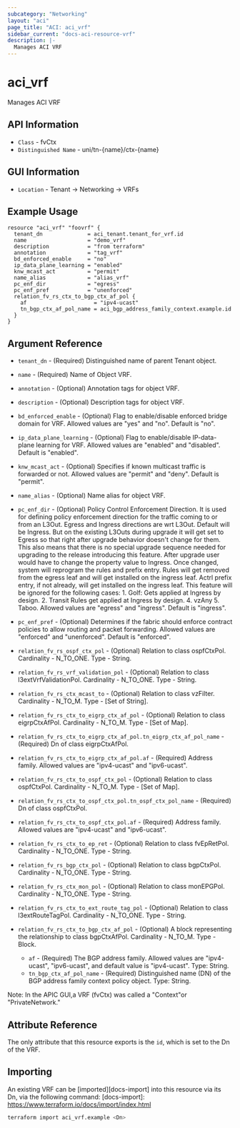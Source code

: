 ```yaml
---
subcategory: "Networking"
layout: "aci"
page_title: "ACI: aci_vrf"
sidebar_current: "docs-aci-resource-vrf"
description: |-
  Manages ACI VRF
---
```


# aci_vrf

Manages ACI VRF

## API Information ##

* `Class` - fvCtx
* `Distinguished Name` - uni/tn-{name}/ctx-{name}

## GUI Information ##

* `Location` - Tenant -> Networking -> VRFs

## Example Usage ##

```hcl
resource "aci_vrf" "foovrf" {
  tenant_dn              = aci_tenant.tenant_for_vrf.id
  name                   = "demo_vrf"
  description            = "from terraform"
  annotation             = "tag_vrf"
  bd_enforced_enable     = "no"
  ip_data_plane_learning = "enabled"
  knw_mcast_act          = "permit"
  name_alias             = "alias_vrf"
  pc_enf_dir             = "egress"
  pc_enf_pref            = "unenforced"
  relation_fv_rs_ctx_to_bgp_ctx_af_pol {
    af                     = "ipv4-ucast"
    tn_bgp_ctx_af_pol_name = aci_bgp_address_family_context.example.id
  }
}
```

## Argument Reference

- `tenant_dn` - (Required) Distinguished name of parent Tenant object.
- `name` - (Required) Name of Object VRF.
- `annotation` - (Optional) Annotation tags for object VRF.
- `description` - (Optional) Description tags for object VRF.
- `bd_enforced_enable` - (Optional) Flag to enable/disable enforced bridge domain for VRF. Allowed values are "yes" and "no". Default is "no".
- `ip_data_plane_learning` - (Optional) Flag to enable/disable IP-data-plane learning for VRF. Allowed values are "enabled" and "disabled". Default is "enabled".
- `knw_mcast_act` - (Optional) Specifies if known multicast traffic is forwarded or not. Allowed values are "permit" and "deny". Default is "permit".
- `name_alias` - (Optional) Name alias for object VRF.
- `pc_enf_dir` - (Optional) Policy Control Enforcement Direction. It is used for defining policy enforcement direction for the traffic coming to or from an L3Out. Egress and Ingress directions are wrt L3Out. Default will be Ingress. But on the existing L3Outs during upgrade it will get set to Egress so that right after upgrade behavior doesn't change for them. This also means that there is no special upgrade sequence needed for upgrading to the release introducing this feature. After upgrade user would have to change the property value to Ingress. Once changed, system will reprogram the rules and prefix entry. Rules will get removed from the egress leaf and will get installed on the ingress leaf. Actrl prefix entry, if not already, will get installed on the ingress leaf. This feature will be ignored for the following cases: 1. Golf: Gets applied at Ingress by design. 2. Transit Rules get applied at Ingress by design. 4. vzAny 5. Taboo. Allowed values are "egress" and "ingress". Default is "ingress".
- `pc_enf_pref` - (Optional) Determines if the fabric should enforce contract policies to allow routing and packet forwarding. Allowed values are "enforced" and "unenforced". Default is "enforced".

- `relation_fv_rs_ospf_ctx_pol` - (Optional) Relation to class ospfCtxPol. Cardinality - N_TO_ONE. Type - String.
- `relation_fv_rs_vrf_validation_pol` - (Optional) Relation to class l3extVrfValidationPol. Cardinality - N_TO_ONE. Type - String.
- `relation_fv_rs_ctx_mcast_to` - (Optional) Relation to class vzFilter. Cardinality - N_TO_M. Type - [Set of String].
- `relation_fv_rs_ctx_to_eigrp_ctx_af_pol` - (Optional) Relation to class eigrpCtxAfPol. Cardinality - N_TO_M. Type - [Set of Map].
- `relation_fv_rs_ctx_to_eigrp_ctx_af_pol.tn_eigrp_ctx_af_pol_name` - (Required) Dn of class eigrpCtxAfPol. 
- `relation_fv_rs_ctx_to_eigrp_ctx_af_pol.af` - (Required) Address family. Allowed values are "ipv4-ucast" and "ipv6-ucast".
- `relation_fv_rs_ctx_to_ospf_ctx_pol` - (Optional) Relation to class ospfCtxPol. Cardinality - N_TO_M. Type - [Set of Map].
- `relation_fv_rs_ctx_to_ospf_ctx_pol.tn_ospf_ctx_pol_name` - (Required) Dn of class ospfCtxPol. 
- `relation_fv_rs_ctx_to_ospf_ctx_pol.af` - (Required) Address family. Allowed values are "ipv4-ucast" and "ipv6-ucast".
- `relation_fv_rs_ctx_to_ep_ret` - (Optional) Relation to class fvEpRetPol. Cardinality - N_TO_ONE. Type - String.
- `relation_fv_rs_bgp_ctx_pol` - (Optional) Relation to class bgpCtxPol. Cardinality - N_TO_ONE. Type - String.
- `relation_fv_rs_ctx_mon_pol` - (Optional) Relation to class monEPGPol. Cardinality - N_TO_ONE. Type - String.
- `relation_fv_rs_ctx_to_ext_route_tag_pol` - (Optional) Relation to class l3extRouteTagPol. Cardinality - N_TO_ONE. Type - String.
- `relation_fv_rs_ctx_to_bgp_ctx_af_pol` - (Optional) A block representing the relationship to class bgpCtxAfPol. Cardinality - N_TO_M. Type - Block.
  * `af` - (Required) The BGP address family. Allowed values are "ipv4-ucast", "ipv6-ucast", and default value is "ipv4-ucast". Type: String.
  * `tn_bgp_ctx_af_pol_name` - (Required) Distinguished name (DN) of the BGP address family context policy object. Type: String.


Note: In the APIC GUI,a VRF (fvCtx) was called a "Context"or "PrivateNetwork."

## Attribute Reference ##

The only attribute that this resource exports is the `id`, which is set to the
Dn of the VRF.

## Importing

An existing VRF can be [imported][docs-import] into this resource via its Dn, via the following command:
[docs-import]: <https://www.terraform.io/docs/import/index.html>

```bash
terraform import aci_vrf.example <Dn>
```
